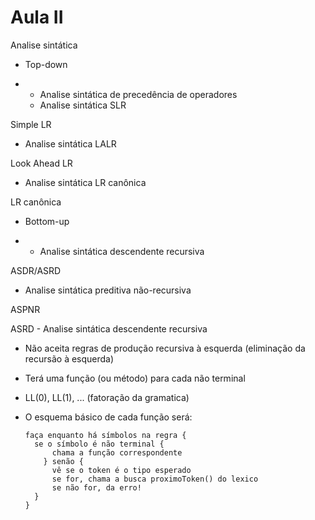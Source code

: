 # Aula II

Analise sintática

- Top-down

- - Analise sintática de precedência de operadores
  - Analise sintática SLR

Simple LR

- Analise sintática LALR

Look Ahead LR

- Analise sintática LR canônica

LR canônica

- Bottom-up

- - Analise sintática descendente recursiva

ASDR/ASRD

- Analise sintática preditiva não-recursiva

ASPNR

ASRD - Analise sintática descendente recursiva

- Não aceita regras de produção recursiva à esquerda (eliminação da recursão à esquerda)

- Terá uma função (ou método) para cada não terminal

- LL(0), LL(1), ... (fatoração da gramatica)

- O esquema básico de cada função será:

  ````
  faça enquanto há símbolos na regra {
  	se o símbolo é não terminal {
      	chama a função correspondente
      } senão {
  		vê se o token é o tipo esperado
  		se for, chama a busca proximoToken() do lexico
  		se não for, da erro!
  	}
  }
  ````
